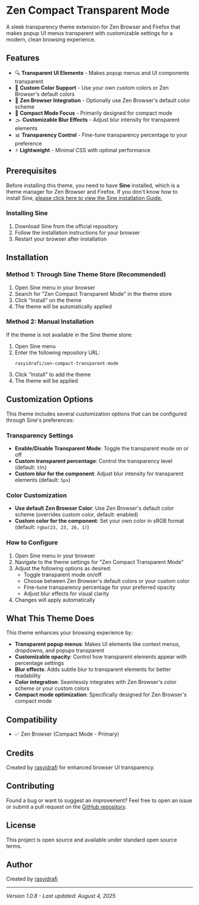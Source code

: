 # Zen Compact Transparent Mode

A sleek transparency theme extension for Zen Browser and Firefox that makes popup UI menus transparent with customizable settings for a modern, clean browsing experience.

## Features

- 🔍 **Transparent UI Elements** - Makes popup menus and UI components transparent
- 🎨 **Custom Color Support** - Use your own custom colors or Zen Browser's default colors
- 🌟 **Zen Browser Integration** - Optionally use Zen Browser's default color scheme
- 📐 **Compact Mode Focus** - Primarily designed for compact mode
- 🌫️ **Customizable Blur Effects** - Adjust blur intensity for transparent elements
- 📊 **Transparency Control** - Fine-tune transparency percentage to your preference
- ⚡ **Lightweight** - Minimal CSS with optimal performance

## Prerequisites

Before installing this theme, you need to have **Sine** installed, which is a theme manager for Zen Browser and Firefox. If you don't know how to install Sine, [please click here to view the Sine installation Guide.](https://github.com/CosmoCreeper/Sine#%EF%B8%8F-installation)

### Installing Sine

1. Download Sine from the official repository
2. Follow the installation instructions for your browser
3. Restart your browser after installation

## Installation

### Method 1: Through Sine Theme Store (Recommended)

1. Open Sine menu in your browser
2. Search for "Zen Compact Transparent Mode" in the theme store
3. Click "Install" on the theme
4. The theme will be automatically applied

### Method 2: Manual Installation

If the theme is not available in the Sine theme store:

1. Open Sine menu
2. Enter the following repository URL:
   ```
   rasyidrafi/zen-compact-transparent-mode
   ```
3. Click "Install" to add the theme
4. The theme will be applied

## Customization Options

This theme includes several customization options that can be configured through Sine's preferences:

### Transparency Settings

- **Enable/Disable Transparent Mode**: Toggle the transparent mode on or off
- **Custom transparent percentage**: Control the transparency level (default: `15%`)
- **Custom blur for the component**: Adjust blur intensity for transparent elements (default: `5px`)

### Color Customization

- **Use default Zen Browser Color**: Use Zen Browser's default color scheme (overrides custom color, default: enabled)
- **Custom color for the component**: Set your own color in sRGB format (default: `rgba(23, 23, 26, 1)`)

### How to Configure

1. Open Sine menu in your browser
2. Navigate to the theme settings for "Zen Compact Transparent Mode"
3. Adjust the following options as desired:
   - Toggle transparent mode on/off
   - Choose between Zen Browser's default colors or your custom color
   - Fine-tune transparency percentage for your preferred opacity
   - Adjust blur effects for visual clarity
4. Changes will apply automatically

## What This Theme Does

This theme enhances your browsing experience by:

- **Transparent popup menus**: Makes UI elements like context menus, dropdowns, and popups transparent
- **Customizable opacity**: Control how transparent elements appear with percentage settings
- **Blur effects**: Adds subtle blur to transparent elements for better readability
- **Color integration**: Seamlessly integrates with Zen Browser's color scheme or your custom colors
- **Compact mode optimization**: Specifically designed for Zen Browser's compact mode

## Compatibility

- ✅ Zen Browser (Compact Mode - Primary)

## Credits

Created by [rasyidrafi](https://github.com/rasyidrafi) for enhanced browser UI transparency.

## Contributing

Found a bug or want to suggest an improvement? Feel free to open an issue or submit a pull request on the [GitHub repository](https://github.com/rasyidrafi/zen-compact-transparent-mode/).

## License

This project is open source and available under standard open source terms.

## Author

Created by [rasyidrafi](https://github.com/rasyidrafi)

---

*Version 1.0.8 - Last updated: August 4, 2025*